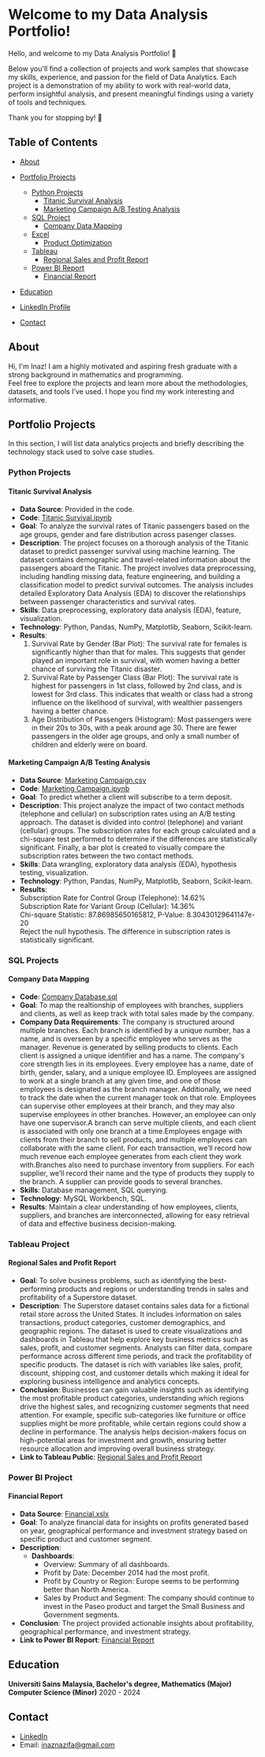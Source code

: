 # Welcome to my Data Analysis Portfolio! 

Hello, and welcome to my Data Analysis Portfolio! 🎉

Below you'll find a collection of projects and work samples that showcase my skills, experience, and passion for the field of Data Analytics. Each project is a demonstration of my ability to work with real-world data, perform insightful analysis, and present meaningful findings using a variety of tools and techniques.

Thank you for stopping by! 🚀

## Table of Contents
- [About](#about)
- [Portfolio Projects](#portfolio-projects)
  - [Python Projects](#python-projects)
    - [Titanic Survival Analysis](#titanic-survival-analysis)
    - [Marketing Campaign A/B Testing Analysis](#marketing-campaign-ab-testing)
  - [SQL Project](#sql-project)
    - [Company Data Mapping](#company-data-mapping)
  - [Excel](#excel--projects)
    - [Product Optimization](https://github.com/InazNazifa/Data-Analyst-Portfolio/blob/main/Product%20Optimization.xls)
  - [Tableau](#tableau)
    - [Regional Sales and Profit Report](#regional-sales-and-profit-report)
  - [Power BI Report](#power-bi-report)
    - [Financial Report](#financial-report)
  
- [Education](#education)
- [LinkedIn Profile](#linkedin)
- [Contact](#contact)

## About
Hi, I'm Inaz! I am a highly motivated and aspiring fresh graduate with a strong background in mathematics and programming.  
Feel free to explore the projects and learn more about the methodologies, datasets, and tools I’ve used. I hope you find my work interesting and informative. 

## Portfolio Projects

In this section, I will list data analytics projects and briefly describing the technology stack used to solve case studies.

### Python Projects

#### Titanic Survival Analysis

- **Data Source**: Provided in the code.
- **Code**: [Titanic Survival.ipynb](https://github.com/InazNazifa/Data-Analyst-Portfolio/blob/main/Titanic%20Survival.py)
- **Goal**: To analyze the survival rates of Titanic passengers based on the age groups, gender and fare distribution across pasenger classes.
- **Description**: The project focuses on a thorough analysis of the Titanic dataset to predict passenger survival using machine learning. The dataset contains demographic and travel-related information about the passengers aboard the Titanic. The project involves data preprocessing, including handling missing data, feature engineering, and building a classification model to predict survival outcomes. The analysis includes detailed Exploratory Data Analysis (EDA) to discover the relationships between passenger characteristics and survival rates.
- **Skills**: Data preprocessing, exploratory data analysis (EDA), feature, visualization.
- **Technology**: Python, Pandas, NumPy, Matplotlib, Seaborn, Scikit-learn.
- **Results**:
  1. Survival Rate by Gender (Bar Plot): The survival rate for females is significantly higher than that for males. This suggests that gender played an important role in survival, with women having a better chance of surviving the Titanic disaster.
  2. Survival Rate by Passenger Class (Bar Plot): The survival rate is highest for passengers in 1st class, followed by 2nd class, and is lowest for 3rd class. This indicates that wealth or class had a strong influence on the likelihood of survival, with wealthier passengers having a better chance.
  3. Age Distribution of Passengers (Histogram): Most passengers were in their 20s to 30s, with a peak around age 30. There are fewer passengers in the older age groups, and only a small number of children and elderly were on board.

#### Marketing Campaign A/B Testing Analysis

- **Data Source**: [Marketing Campaign.csv](https://github.com/InazNazifa/Data-Analyst-Portfolio/blob/main/Marketing%20Campaign.csv)
- **Code**: [Marketing Campaign.ipynb](https://github.com/InazNazifa/Data-Analyst-Portfolio/blob/main/Marketing%20Campaign.py)
- **Goal**: To predict whether a client will subscribe to a term deposit.
- **Description**: This project analyze the impact of two contact methods (telephone and cellular) on subscription rates using an A/B testing approach. The dataset is divided into control (telephone) and variant (cellular) groups. The subscription rates for each group calculated and a chi-square test performed to determine if the differences are statistically significant. Finally, a bar plot is created to visually compare the subscription rates between the two contact methods.
- **Skills**: Data wrangling, exploratory data analysis (EDA), hypothesis testing, visualization.
- **Technology**: Python, Pandas, NumPy, Matplotlib, Seaborn, Scikit-learn.
- **Results**:\
Subscription Rate for Control Group (Telephone): 14.62%\
Subscription Rate for Variant Group (Cellular): 14.36%\
Chi-square Statistic: 87.86985650165812, P-Value: 8.30430129641147e-20\
Reject the null hypothesis. The difference in subscription rates is statistically significant.

### SQL Projects

#### Company Data Mapping

- **Code**: [Company Database.sql](https://github.com/InazNazifa/Data-Analyst-Portfolio/blob/main/Company%20Database.sql)
- **Goal**: To map the realtionship of employees with branches, suppliers and clients, as well as keep track with total sales made by the company.
- **Company Data Requirements**: The company is structured around multiple branches. Each branch is identified by a unique number, has a name, and is overseen by a specific employee who serves as the manager. Revenue is generated by selling products to clients. Each client is assigned a unique identifier and has a name. The company's core strength lies in its employees. Every employee has a name, date of birth, gender, salary, and a unique employee ID. Employees are assigned to work at a single branch at any given time, and one of those employees is designated as the branch manager. Additionally, we need to track the date when the current manager took on that role. Employees can supervise other employees at their branch, and they may also supervise employees in other branches. However, an employee can only have one supervisor.A branch can serve multiple clients, and each client is associated with only one branch at a time.Employees engage with clients from their branch to sell products, and multiple employees can collaborate with the same client. For each transaction, we’ll record how much revenue each employee generates from each client they work with.Branches also need to purchase inventory from suppliers. For each supplier, we’ll record their name and the type of products they supply to the branch. A supplier can provide goods to several branches.
- **Skills**: Database management, SQL querying.
- **Technology**: MySQL Workbench, SQL.
- **Results**: Maintain a clear understanding of how employees, clients, suppliers, and branches are interconnected, allowing for easy retrieval of data and effective business decision-making.

### Tableau Project

#### Regional Sales and Profit Report

- **Goal**: To solve business problems, such as identifying the best-performing products and regions or understanding trends in sales and profitability of a Superstore dataset.
- **Description**: The Superstore dataset contains sales data for a fictional retail store across the United States. It includes information on sales transactions, product categories, customer demographics, and geographic regions. The dataset is used to create visualizations and dashboards in Tableau that help explore key business metrics such as sales, profit, and customer segments. Analysts can filter data, compare performance across different time periods, and track the profitability of specific products. The dataset is rich with variables like sales, profit, discount, shipping cost, and customer details which making it ideal for exploring business intelligence and analytics concepts.
- **Conclusion**: Businesses can gain valuable insights such as identifying the most profitable product categories, understanding which regions drive the highest sales, and recognizing customer segments that need attention. For example, specific sub-categories like furniture or office supplies might be more profitable, while certain regions could show a decline in performance. The analysis helps decision-makers focus on high-potential areas for investment and growth, ensuring better resource allocation and improving overall business strategy.
- **Link to Tableau Public**: [ Regional Sales and Profit Report](https://public.tableau.com/app/profile/inaz.nazifa.dzulkifli/viz/RegionalSalesandProfits_17136209917210/Dashboard3?publish=yes)

### Power BI Project

#### Financial Report

- **Data Source**:  [ Financial.xslx](https://github.com/InazNazifa/Data-Analyst-Portfolio/blob/main/Financial%20Sample%20(1).xlsx)
- **Goal**: To analyze financial data for insights on profits generated based on year, geographical performance and investment strategy based on specific product and customer segment.
- **Description**:
  - **Dashboards**:
    - Overview: Summary of all dashboards.
    - Profit by Date: December 2014 had the most profit.
    - Profit by Country or Region: Europe seems to be performing better than North America.
    - Sales by Product and Segment: The company should continue to invest in the Paseo product and target the Small Business and Government segments.
- **Conclusion**: The project provided actionable insights about profitability, geographical performance, and investment strategy.
- **Link to Power BI Report**: [Financial Report](https://app.powerbi.com/groups/me/reports/ac9c378f-78e9-4b5e-8830-4cb963056a46/9662ba068c5b1eae94dd?experience=power-bi)

## Education

**Universiti Sains Malaysia, Bachelor's degree, Mathematics (Major) Computer Science (Minor)** 2020 - 2024

## Contact

- [LinkedIn](https://www.linkedin.com/in/inaznazifa/)
- Email: inaznazifa@gmail.com
